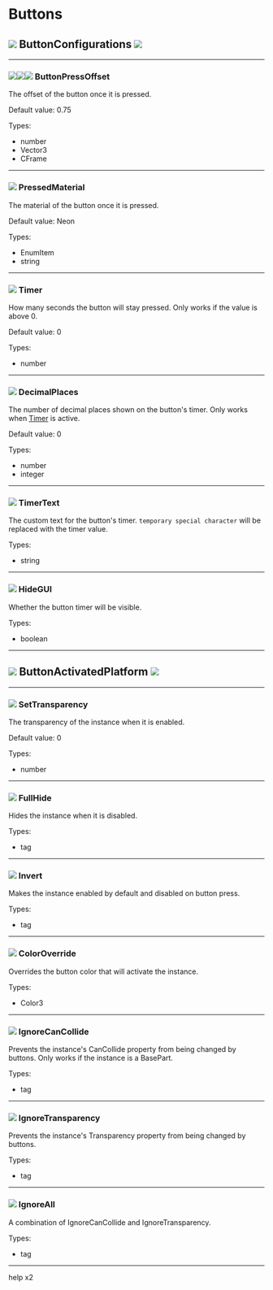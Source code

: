# Buttons

## ![](../../static/rbx_vanilla_icons/Configuration.png) ButtonConfigurations ![](../../static/rbx_vanilla_icons/Configuration.png)
---
### ![](../../static/rbx_vanilla_icons/NumberValue.png)![](../../static/rbx_vanilla_icons/Vector3Value.png)![](../../static/rbx_vanilla_icons/CFrameValue.png) ButtonPressOffset

The offset of the button once it is pressed.

Default value: 0.75

Types:
* number
* Vector3
* CFrame

---
### ![](../../static/rbx_vanilla_icons/StringValue.png) PressedMaterial

The material of the button once it is pressed.

Default value: Neon

Types:
* EnumItem
* string

---
### ![](../../static/rbx_vanilla_icons/StringValue.png) Timer

How many seconds the button will stay pressed.
Only works if the value is above 0.

Default value: 0

Types:
* number

---
### ![](../../static/rbx_vanilla_icons/StringValue.png) DecimalPlaces

The number of decimal places shown on the button's timer. Only works when [Timer](#-timer) is active.

Default value: 0

Types:
* number
* integer

---
### ![](../../static/rbx_vanilla_icons/StringValue.png) TimerText

The custom text for the button's timer. `temporary special character` will be replaced with the timer value.

Types:
* string

---
### ![](../../static/rbx_vanilla_icons/StringValue.png) HideGUI

Whether the button timer will be visible.

Types:
* boolean

---




## ![](../../static/rbx_vanilla_icons/BasePart.png) ButtonActivatedPlatform ![](../../static/rbx_vanilla_icons/BasePart.png)

---
### ![](../../static/rbx_vanilla_icons/StringValue.png) SetTransparency

The transparency of the instance when it is enabled.

Default value: 0

Types:
* number

---
### ![](../../static/rbx_vanilla_icons/StringValue.png) FullHide

Hides the instance when it is disabled.

Types:
* tag

---
### ![](../../static/rbx_vanilla_icons/StringValue.png) Invert

Makes the instance enabled by default and disabled on button press.

Types:
* tag

---
### ![](../../static/rbx_vanilla_icons/StringValue.png) ColorOverride

Overrides the button color that will activate the instance.

Types:
* Color3

---
### ![](../../static/rbx_vanilla_icons/StringValue.png) IgnoreCanCollide

Prevents the instance's CanCollide property from being changed by buttons.
Only works if the instance is a BasePart.

Types:
* tag

---
### ![](../../static/rbx_vanilla_icons/StringValue.png) IgnoreTransparency

Prevents the instance's Transparency property from being changed by buttons.

Types:
* tag

---
### ![](../../static/rbx_vanilla_icons/StringValue.png) IgnoreAll

A combination of IgnoreCanCollide and IgnoreTransparency.

Types:
* tag

---

help x2

